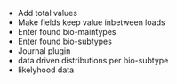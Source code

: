 - Add total values
- Make fields keep value inbetween loads
- Enter found bio-maintypes
- Enter found bio-subtypes
- Journal plugin
- data driven distributions per bio-subtype
- likelyhood data